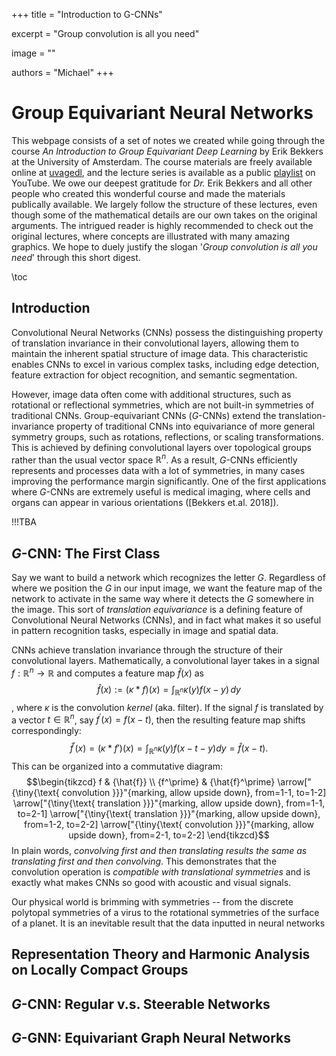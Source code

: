 +++
title = "Introduction to G-CNNs"

excerpt = "Group convolution is all you need"

image = ""

authors = "Michael"
+++

# Group Equivariant Neural Networks

This webpage consists of a set of notes we created while going through the course *An Introduction to Group Equivariant Deep Learning* by Erik Bekkers at the University of Amsterdam. The course materials are freely available online at [uvagedl](https://uvagedl.github.io/), and the lecture series is available as a public [playlist](https://www.youtube.com/playlist?list=PL8FnQMH2k7jzPrxqdYufoiYVHim8PyZWd) on YouTube. We owe our deepest gratitude for *Dr.* Erik Bekkers and all other people who created this wonderful course and made the materials publically available. We largely follow the structure of these lectures, even though some of the mathematical details are our own takes on the original arguments. The intrigued reader is highly recommended to check out the original lectures, where concepts are illustrated with many amazing graphics. We hope to duely justify the slogan '*Group convolution is all you need*' through this short digest. 

\toc


## Introduction

Convolutional Neural Networks (CNNs) possess the distinguishing property of translation invariance in their convolutional layers, allowing them to maintain the inherent spatial structure of image data. This characteristic enables CNNs to excel in various complex tasks, including edge detection, feature extraction for object recognition, and semantic segmentation.

However, image data often come with additional structures, such as rotational or reflectional symmetries, which are not built-in symmetries of traditional CNNs. Group-equivariant CNNs ($G$-CNNs) extend the translation-invariance property of traditional CNNs into equivariance of more general symmetry groups, such as rotations, reflections, or scaling transformations. This is achieved by defining convolutional layers over topological groups rather than the usual vector space $\mathbb{R}^n$. As a result, $G$-CNNs efficiently represents and processes data with a lot of symmetries, in many cases improving the performance margin significantly. One of the first applications where $G$-CNNs are extremely useful is medical imaging, where cells and organs can appear in various orientations ([Bekkers et.al. 2018]). 

!!!TBA

## $G$-CNN: The First Class

Say we want to build a network which recognizes the letter $G$. Regardless of where we position the $G$ in our input image, we want the feature map of the network to activate in the same way where it detects the $G$ somewhere in the image. This sort of *translation equivariance* is a defining feature of Convolutional Neural Networks (CNNs), and in fact what makes it so useful in pattern recognition tasks, especially in image and spatial data. 

CNNs achieve translation invariance through the structure of their convolutional layers. Mathematically, a convolutional layer takes in a signal $f:\mathbb{R}^n\to \mathbb{R}$ and computes a feature map $\hat{f}(x)$ as $$\hat{f}(x):=(\kappa * f)(x) = \int_{\mathbb{R}^n} \kappa(y) f(x - y) \, dy$$, where $\kappa$ is the convolution *kernel* (aka. filter). If the signal $f$ is translated by a vector $t \in \mathbb{R}^n$, say $f^\prime(x) = f(x - t)$, then the resulting feature map shifts correspondingly: $$\hat{f}^\prime(x) = (\kappa * f')(x) = \int_{\mathbb{R}^n}\kappa(y)f(x-t-y)dy = \hat{f}(x-t).$$ This can be organized into a commutative diagram: 
$$\begin{tikzcd}
	f & {\hat{f}} \\
	{f^\prime} & {\hat{f}^\prime}
	\arrow["{\tiny{\text{ convolution }}}"{marking, allow upside down}, from=1-1, to=1-2]
	\arrow["{\tiny{\text{ translation }}}"{marking, allow upside down}, from=1-1, to=2-1]
	\arrow["{\tiny{\text{ translation }}}"{marking, allow upside down}, from=1-2, to=2-2]
	\arrow["{\tiny{\text{ convolution }}}"{marking, allow upside down}, from=2-1, to=2-2]
\end{tikzcd}$$
In plain words, *convolving first and then translating results the same as translating first and then convolving*. This demonstrates that the convolution operation is *compatible with translational symmetries* and is exactly what makes CNNs so good with acoustic and visual signals. 

Our physical world is brimming with symmetries -- from the discrete polytopal symmetries of a virus to the rotational symmetries of the surface of a planet. It is an inevitable result that the data inputted in neural networks 







## Representation Theory and Harmonic Analysis on Locally Compact Groups





## $G$-CNN: Regular v.s. Steerable Networks






## $G$-GNN: Equivariant Graph Neural Networks
